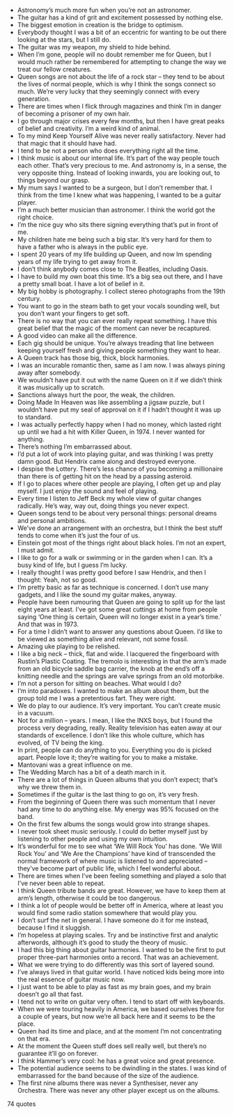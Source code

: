 - Astronomy’s much more fun when you’re not an astronomer.
 - The guitar has a kind of grit and excitement possessed by nothing else.
 - The biggest emotion in creation is the bridge to optimism.
 - Everybody thought I was a bit of an eccentric for wanting to be out there looking at the stars, but I still do.
 - The guitar was my weapon, my shield to hide behind.
 - When I’m gone, people will no doubt remember me for Queen, but I would much rather be remembered for attempting to change the way we treat our fellow creatures.
 - Queen songs are not about the life of a rock star – they tend to be about the lives of normal people, which is why I think the songs connect so much. We’re very lucky that they seemingly connect with every generation.
 - There are times when I flick through magazines and think I’m in danger of becoming a prisoner of my own hair.
 - I go through major crises every few months, but then I have great peaks of belief and creativity. I’m a weird kind of animal.
 - To my mind Keep Yourself Alive was never really satisfactory. Never had that magic that it should have had.
 - I tend to be not a person who does everything right all the time.
 - I think music is about our internal life. It’s part of the way people touch each other. That’s very precious to me. And astronomy is, in a sense, the very opposite thing. Instead of looking inwards, you are looking out, to things beyond our grasp.
 - My mum says I wanted to be a surgeon, but I don’t remember that. I think from the time I knew what was happening, I wanted to be a guitar player.
 - I’m a much better musician than astronomer. I think the world got the right choice.
 - I’m the nice guy who sits there signing everything that’s put in front of me.
 - My children hate me being such a big star. It’s very hard for them to have a father who is always in the public eye.
 - I spent 20 years of my life building up Queen, and now Im spending years of my life trying to get away from it.
 - I don’t think anybody comes close to The Beatles, including Oasis.
 - I have to build my own boat this time. It’s a big sea out there, and I have a pretty small boat. I have a lot of belief in it.
 - My big hobby is photography. I collect stereo photographs from the 19th century.
 - You want to go in the steam bath to get your vocals sounding well, but you don’t want your fingers to get soft.
 - There is no way that you can ever really repeat something. I have this great belief that the magic of the moment can never be recaptured.
 - A good video can make all the difference.
 - Each gig should be unique. You’re always treading that line between keeping yourself fresh and giving people something they want to hear.
 - A Queen track has those big, thick, block harmonies.
 - I was an incurable romantic then, same as I am now. I was always pining away after somebody.
 - We wouldn’t have put it out with the name Queen on it if we didn’t think it was musically up to scratch.
 - Sanctions always hurt the poor, the weak, the children.
 - Doing Made In Heaven was like assembling a jigsaw puzzle, but I wouldn’t have put my seal of approval on it if I hadn’t thought it was up to standard.
 - I was actually perfectly happy when I had no money, which lasted right up until we had a hit with Killer Queen, in 1974. I never wanted for anything.
 - There’s nothing I’m embarrassed about.
 - I’d put a lot of work into playing guitar, and was thinking I was pretty damn good. But Hendrix came along and destroyed everyone.
 - I despise the Lottery. There’s less chance of you becoming a millionaire than there is of getting hit on the head by a passing asteroid.
 - If I go to places where other people are playing, I often get up and play myself. I just enjoy the sound and feel of playing.
 - Every time I listen to Jeff Beck my whole view of guitar changes radically. He’s way, way out, doing things you never expect.
 - Queen songs tend to be about very personal things: personal dreams and personal ambitions.
 - We’ve done an arrangement with an orchestra, but I think the best stuff tends to come when it’s just the four of us.
 - Einstein got most of the things right about black holes. I’m not an expert, I must admit.
 - I like to go for a walk or swimming or in the garden when I can. It’s a busy kind of life, but I guess I’m lucky.
 - I really thought I was pretty good before I saw Hendrix, and then I thought: Yeah, not so good.
 - I’m pretty basic as far as technique is concerned. I don’t use many gadgets, and I like the sound my guitar makes, anyway.
 - People have been rumouring that Queen are going to split up for the last eight years at least. I’ve got some great cuttings at home from people saying ‘One thing is certain, Queen will no longer exist in a year’s time.’ And that was in 1973.
 - For a time I didn’t want to answer any questions about Queen. I’d like to be viewed as something alive and relevant, not some fossil.
 - Amazing uke playing to be relished.
 - I like a big neck – thick, flat and wide. I lacquered the fingerboard with Rustin’s Plastic Coating. The tremolo is interesting in that the arm’s made from an old bicycle saddle bag carrier, the knob at the end’s off a knitting needle and the springs are valve springs from an old motorbike.
 - I’m not a person for sitting on beaches. What would I do?
 - I’m into paradoxes. I wanted to make an album about them, but the group told me I was a pretentious fart. They were right.
 - We do play to our audience. It’s very important. You can’t create music in a vacuum.
 - Not for a million – years. I mean, I like the INXS boys, but I found the process very degrading, really. Reality television has eaten away at our standards of excellence. I don’t like this whole culture, which has evolved, of TV being the king.
 - In print, people can do anything to you. Everything you do is picked apart. People love it; they’re waiting for you to make a mistake.
 - Mantovani was a great influence on me.
 - The Wedding March has a bit of a death march in it.
 - There are a lot of things in Queen albums that you don’t expect; that’s why we threw them in.
 - Sometimes if the guitar is the last thing to go on, it’s very fresh.
 - From the beginning of Queen there was such momentum that I never had any time to do anything else. My energy was 95% focused on the band.
 - On the first few albums the songs would grow into strange shapes.
 - I never took sheet music seriously. I could do better myself just by listening to other people and using my own intuition.
 - It’s wonderful for me to see what ‘We Will Rock You’ has done. ‘We Will Rock You’ and ‘We Are the Champions’ have kind of transcended the normal framework of where music is listened to and appreciated – they’ve become part of public life, which I feel wonderful about.
 - There are times when I’ve been feeling something and played a solo that I’ve never been able to repeat.
 - I think Queen tribute bands are great. However, we have to keep them at arm’s length, otherwise it could be too dangerous.
 - I think a lot of people would be better off in America, where at least you would find some radio station somewhere that would play you.
 - I don’t surf the net in general. I have someone do it for me instead, because I find it sluggish.
 - I’m hopeless at playing scales. Try and be instinctive first and analytic afterwords, although it’s good to study the theory of music.
 - I had this big thing about guitar harmonies. I wanted to be the first to put proper three-part harmonies onto a record. That was an achievement.
 - What we were trying to do differently was this sort of layered sound.
 - I’ve always lived in that guitar world. I have noticed kids being more into the real essence of guitar music now.
 - I just want to be able to play as fast as my brain goes, and my brain doesn’t go all that fast.
 - I tend not to write on guitar very often. I tend to start off with keyboards.
 - When we were touring heavily in America, we based ourselves there for a couple of years, but now we’re all back here and it seems to be the place.
 - Queen had its time and place, and at the moment I’m not concentrating on that era.
 - At the moment the Queen stuff does sell really well, but there’s no guarantee it’ll go on forever.
 - I think Hammer’s very cool: he has a great voice and great presence.
 - The potential audience seems to be dwindling in the states. I was kind of embarrassed for the band because of the size of the audience.
 - The first nine albums there was never a Synthesiser, never any Orchestra. There was never any other player except us on the albums.

74 quotes